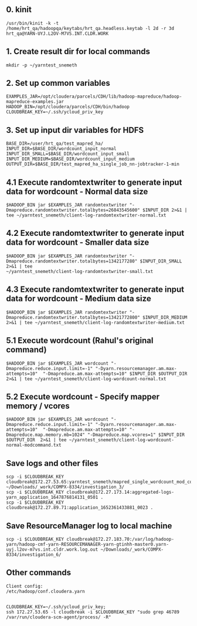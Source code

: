 ## 0. kinit
```
/usr/bin/kinit -k -t /home/hrt_qa/hadoopqa/keytabs/hrt_qa.headless.keytab -l 2d -r 3d hrt_qa@YARN-UYJ.L2OV-M7VS.INT.CLDR.WORK
```

## 1. Create result dir for local commands
`mkdir -p ~/yarntest_snemeth`


## 2. Set up common variables
```
EXAMPLES_JAR=/opt/cloudera/parcels/CDH/lib/hadoop-mapreduce/hadoop-mapreduce-examples.jar
HADOOP_BIN=/opt/cloudera/parcels/CDH/bin/hadoop
CLOUDBREAK_KEY=~/.ssh/ycloud_priv_key 
```

## 3. Set up input dir variables for HDFS
```
BASE_DIR=/user/hrt_qa/test_mapred_ha/
INPUT_DIR=$BASE_DIR/wordcount_input_normal
INPUT_DIR_SMALL=$BASE_DIR/wordcount_input_small
INPUT_DIR_MEDIUM=$BASE_DIR/wordcount_input_medium
OUTPUT_DIR=$BASE_DIR/test_mapred_ha_single_job_nn-jobtracker-1-min
```

## 4.1 Execute randomtextwriter to generate input data for wordcount - Normal data size
```
$HADOOP_BIN jar $EXAMPLES_JAR randomtextwriter "-Dmapreduce.randomtextwriter.totalbytes=26843545600" $INPUT_DIR 2>&1 | tee ~/yarntest_snemeth/client-log-randomtextwriter-normal.txt
```

## 4.2 Execute randomtextwriter to generate input data for wordcount - Smaller data size
```
$HADOOP_BIN jar $EXAMPLES_JAR randomtextwriter "-Dmapreduce.randomtextwriter.totalbytes=1342177280" $INPUT_DIR_SMALL 2>&1 | tee 
~/yarntest_snemeth/client-log-randomtextwriter-small.txt
```


## 4.3 Execute randomtextwriter to generate input data for wordcount - Medium data size
```
$HADOOP_BIN jar $EXAMPLES_JAR randomtextwriter "-Dmapreduce.randomtextwriter.totalbytes=13421772800" $INPUT_DIR_MEDIUM 2>&1 | tee ~/yarntest_snemeth/client-log-randomtextwriter-medium.txt
```


## 5.1 Execute wordcount (Rahul's original command)
```
$HADOOP_BIN jar $EXAMPLES_JAR wordcount "-Dmapreduce.reduce.input.limit=-1" "-Dyarn.resourcemanager.am.max-attempts=10"  "-Dmapreduce.am.max-attempts=10" $INPUT_DIR $OUTPUT_DIR  2>&1 | tee ~/yarntest_snemeth/client-log-wordcount-normal.txt
```

## 5.2 Execute wordcount - Specify mapper memory / vcores
```
$HADOOP_BIN jar $EXAMPLES_JAR wordcount "-Dmapreduce.reduce.input.limit=-1" "-Dyarn.resourcemanager.am.max-attempts=10"  "-Dmapreduce.am.max-attempts=10" "-Dmapreduce.map.memory.mb=1024" "-Dmapreduce.map.vcores=1" $INPUT_DIR $OUTPUT_DIR  2>&1 | tee ~/yarntest_snemeth/client-log-wordcount-normal-modcommand.txt
```

## Save logs and other files
```
scp -i $CLOUDBREAK_KEY cloudbreak@172.27.53.65:yarntest_snemeth/mapred_single_wordcount_mod_command.txt ~/Downloads/_work/COMPX-8334/investigation_3/
scp -i $CLOUDBREAK_KEY cloudbreak@172.27.173.14:aggregated-logs-yarn_application_1647876814131_0501 .
scp -i $CLOUDBREAK_KEY cloudbreak@172.27.89.71:application_1652361433881_0023 .
```

## Save ResourceManager log to local machine
```
scp -i $CLOUDBREAK_KEY cloudbreak@172.27.183.70:/var/log/hadoop-yarn/hadoop-cmf-yarn-RESOURCEMANAGER-yarn-gtinhh-master0.yarn-uyj.l2ov-m7vs.int.cldr.work.log.out ~/Downloads/_work/COMPX-8334/investigation_6/
```

## Other commands
```
Client config: 
/etc/hadoop/conf.cloudera.yarn


CLOUDBREAK_KEY=~/.ssh/ycloud_priv_key;
ssh 172.27.53.65 -l cloudbreak -i $CLOUDBREAK_KEY "sudo grep 46789 /var/run/cloudera-scm-agent/process/ -R"
```